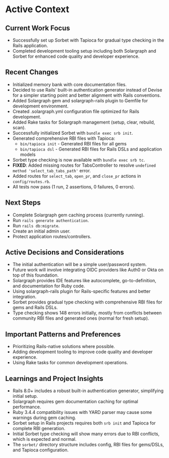 # Active Context

## Current Work Focus

- Successfully set up Sorbet with Tapioca for gradual type checking in the Rails application.
- Completed development tooling setup including both Solargraph and Sorbet for enhanced code quality and developer experience.

## Recent Changes

- Initialized memory bank with core documentation files.
- Decided to use Rails' built-in authentication generator instead of Devise for a simpler starting point and better alignment with Rails conventions.
- Added Solargraph gem and solargraph-rails plugin to Gemfile for development environment.
- Created .solargraph.yml configuration file optimized for Rails development.
- Added Rake tasks for Solargraph management (setup, clear, rebuild, scan).
- Successfully initialized Sorbet with `bundle exec srb init`.
- Generated comprehensive RBI files with Tapioca:
  - `bin/tapioca init` - Generated RBI files for all gems
  - `bin/tapioca dsl` - Generated RBI files for Rails DSLs and application models
- Sorbet type checking is now available with `bundle exec srb tc`.
- **FIXED**: Added missing routes for TabsController to resolve `undefined method 'select_tab_tabs_path'` error.
- Added routes for `select_tab`, `open_pr`, and `close_pr` actions in `config/routes.rb`.
- All tests now pass (1 run, 2 assertions, 0 failures, 0 errors).

## Next Steps

- Complete Solargraph gem caching process (currently running).
- Run `rails generate authentication`.
- Run `rails db:migrate`.
- Create an initial admin user.
- Protect application routes/controllers.

## Active Decisions and Considerations

- The initial authentication will be a simple user/password system.
- Future work will involve integrating OIDC providers like Auth0 or Okta on top of this foundation.
- Solargraph provides IDE features like autocomplete, go-to-definition, and documentation for Ruby code.
- Using solargraph-rails plugin for Rails-specific features and better integration.
- Sorbet provides gradual type checking with comprehensive RBI files for gems and Rails DSLs.
- Type checking shows 148 errors initially, mostly from conflicts between community RBI files and generated ones (normal for fresh setup).

## Important Patterns and Preferences

- Prioritizing Rails-native solutions where possible.
- Adding development tooling to improve code quality and developer experience.
- Using Rake tasks for common development operations.

## Learnings and Project Insights

- Rails 8.0+ includes a robust built-in authentication generator, simplifying initial setup.
- Solargraph requires gem documentation caching for optimal performance.
- Ruby 3.4.4 compatibility issues with YARD parser may cause some warnings during gem caching.
- Sorbet setup in Rails projects requires both `srb init` and Tapioca for complete RBI generation.
- Initial Sorbet type checking will show many errors due to RBI conflicts, which is expected and normal.
- The `sorbet/` directory structure includes config, RBI files for gems/DSLs, and Tapioca configuration.
